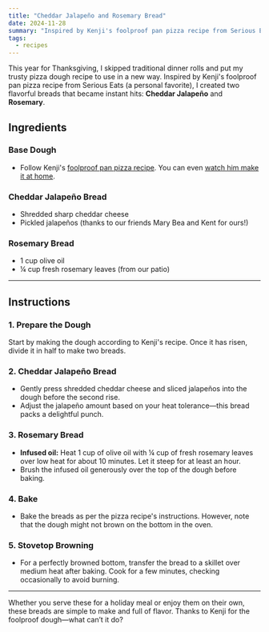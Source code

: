 ```yaml
---
title: "Cheddar Jalapeño and Rosemary Bread"
date: 2024-11-28
summary: "Inspired by Kenji's foolproof pan pizza recipe from Serious Eats (a personal favorite), I created two flavorful breads that became instant hits: **Cheddar Jalapeño** and **Rosemary**."
tags: 
  - recipes
---
```


This year for Thanksgiving, I skipped traditional dinner rolls and put my trusty pizza dough recipe to use in a new way. Inspired by Kenji's foolproof pan pizza recipe from Serious Eats (a personal favorite), I created two flavorful breads that became instant hits: **Cheddar Jalapeño** and **Rosemary**.  

## Ingredients

### Base Dough
- Follow Kenji's [foolproof pan pizza recipe](https://www.seriouseats.com/foolproof-pan-pizza-recipe). You can even [watch him make it at home](https://www.youtube.com/watch?v=HukqEjCPkhU).

### Cheddar Jalapeño Bread
- Shredded sharp cheddar cheese
- Pickled jalapeños (thanks to our friends Mary Bea and Kent for ours!)

### Rosemary Bread
- 1 cup olive oil
- ¼ cup fresh rosemary leaves (from our patio)

---

## Instructions

### 1. Prepare the Dough
Start by making the dough according to Kenji's recipe. Once it has risen, divide it in half to make two breads.

### 2. Cheddar Jalapeño Bread
- Gently press shredded cheddar cheese and sliced jalapeños into the dough before the second rise.  
- Adjust the jalapeño amount based on your heat tolerance—this bread packs a delightful punch.

### 3. Rosemary Bread
- **Infused oil:** Heat 1 cup of olive oil with ¼ cup of fresh rosemary leaves over low heat for about 10 minutes. Let it steep for at least an hour.  
- Brush the infused oil generously over the top of the dough before baking.

### 4. Bake
- Bake the breads as per the pizza recipe's instructions. However, note that the dough might not brown on the bottom in the oven.

### 5. Stovetop Browning
- For a perfectly browned bottom, transfer the bread to a skillet over medium heat after baking. Cook for a few minutes, checking occasionally to avoid burning.

---

Whether you serve these for a holiday meal or enjoy them on their own, these breads are simple to make and full of flavor. Thanks to Kenji for the foolproof dough—what can’t it do?

